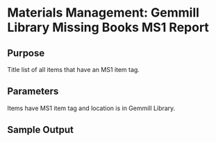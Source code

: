 # Materials Management: Gemmill Library Missing Books MS1 Report

## Purpose
Title list of all items that have an MS1 item tag. 

## Parameters
Items have MS1 item tag and location is in Gemmill Library.

## Sample Output
